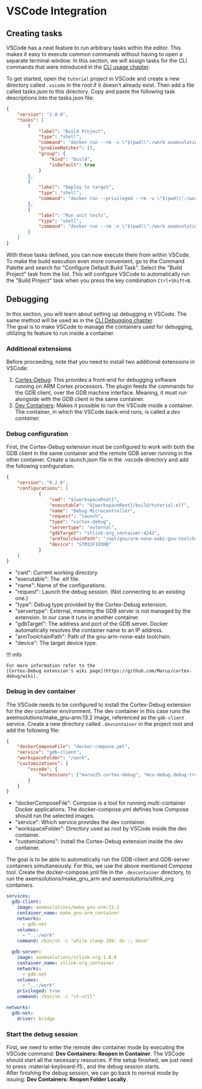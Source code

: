 # VSCode Integration

## Creating tasks

VSCode has a neat feature to run arbitrary tasks within the editor. This makes it easy to execute 
common commands without having to open a separate terminal window. In this section, we will assign 
tasks for the CLI commands that were introduced in the [CLI usage chapter](cli_usage.md). 

To get started, open the `tutorial` project in VSCode and create a new directory called `.vscode` in 
the root if it doesn't already exist. Then add a file called tasks.json to this directory. 
Copy and paste the following task descriptions into the tasks.json file:

``` json title="tasks.json"
{
    "version": "2.0.0",
    "tasks": [
        {
            "label": "Build Project",
            "type": "shell",
            "command": "docker run --rm -v \"$(pwd)\":/work axemsolutions/make_gnu-arm:13.2 make",
            "problemMatcher": [],
            "group": {
                "kind": "build",
                "isDefault": true
            }
        },
        {
            "label": "Deploy to target",
            "type": "shell",
            "command": "docker run --privileged --rm -v \"$(pwd)\":/work axemsolutions/stlink-org:1.8.0 /bin/sh -c \"cd build; st-flash write boardtest.bin 0x8000000\""
        },
        {
            "label": "Run unit tests",
            "type": "shell",
            "command": "docker run --rm -v \"$(pwd)\":/work axemsolutions/cpputest /bin/sh -c \"cd app/test; make\""
        }
    ]
}
```

With these tasks defined, you can now execute them from within VSCode.  
To make the build execution even more convenient, go to the Command Palette and search for 
"Configure Default Build Task". Select the "Build Project" task from the list. This will configure 
VSCode to automatically run the "Build Project" task when you press the key combination 
`Ctrl+Shift+B`.

## Debugging

In this section, you will learn about setting up debugging in VSCode. The same method will be used 
as in the [CLI Debugging chapter](cli_usage.md#debugging).  
The goal is to make VSCode to manage the containers used for debugging, utilizing its feature to run 
inside a container. 

### **Additional extensions**

Before proceeding, note that you need to install two additional extensions in VSCode:

1. [Cortex-Debug](https://marketplace.visualstudio.com/items?itemName=marus25.cortex-debug): This 
provides a front-end for debugging software running on ARM Cortex processors. The plugin feeds the 
commands for the GDB client, over the GDB machine interface. Meaning, it must run alongside with the 
GDB client in the same container.
2. [Dev Containers](https://marketplace.visualstudio.com/items?itemName=ms-vscode-remote.remote-containers): 
Makes it possible to run the VSCode inside a container. The container, in which the VSCode back-end
runs, is called a *dev container*.

### **Debug configuration**

First, the Cortex-Debug extension must be configured to work with both the GDB client in the same 
container and the remote GDB server running in the other container.
Create a launch.json file in the .vscode directory and add the following configuration:

``` json title="launch.json"
{
	"version": "0.2.0",
	"configurations": [
			{
				"cwd": "${workspaceRoot}",
				"executable": "${workspaceRoot}/build/tutorial.elf",
				"name": "Debug Microcontroller",
				"request": "launch",
				"type": "cortex-debug",
				"servertype": "external",
				"gdbTarget": "stlink-org_container:4242",
				"armToolchainPath": "/opt/gnu/arm-none-eabi-gnu-toolchain-13.2/bin",
				"device": "STM32F103RB"
			}
	]
}
```

- "cwd": Current working directory.
- "executable": The .elf file.
- "name": Name of the configurations.
- "request": Launch the debug session. (Not connecting to an existing one.)
- "type": Debug type provided by the Cortex-Debug extension.
- "servertype": External, meaning the GDB server is not managed by the extension. In our case it 
runs in another container.
- "gdbTarget": The address and port of the GDB server. Docker automatically resolves the container 
name to an IP address.
- "armToolchainPath": Path of the gnu-arm-none-eabi toolchain. 
- "device": The target device type.

!!! info

    For more information refer to the 
    [Cortex-Debug extension's wiki page](https://github.com/Marus/cortex-debug/wiki).

### **Debug in dev container**

The VSCode needs to be configured to install the Cortex-Debug extension for the dev container 
environment. The dev container in this case runs the axemsolutions/make_gnu-arm:13.2 image, 
referenced as the `gdb-client` service. Create a new directory called `.devcontainer` in the 
project root and add the following file:

``` json title="devcontainer.json"
{
    "dockerComposeFile": "docker-compose.yml",
    "service": "gdb-client",
    "workspaceFolder": "/work",
    "customizations": {
        "vscode": {
            "extensions": ["marus25.cortex-debug", "mcu-debug.debug-tracker-vscode"]
        }
    }
}
```

- "dockerComposeFile": Compose is a tool for running multi-container Docker applications. The 
docker-compose.yml defines how Compose should run the selected images. 
- "service": Which service provides the dev container.
- "workspaceFolder": Directory used as root by VSCode inside the dev container.
- "customizations": Install the Cortex-Debug extension inside the dev container.

The goal is to be able to automatically run the GDB-client and GDB-server containers simultaneously. 
For this, we use the above mentioned Compose tool. Create the docker-compose.yml file in the 
`.devcontainer` directory, to run the axemsolutions/make_gnu_arm and axemsolutions/stlink_org 
containers.

``` yaml title="docker-compose.yml"
services:
  gdb-client:
    image: axemsolutions/make_gnu-arm:13.2
    container_name: make_gnu-arm_container
    networks:
      - gdb-net
    volumes:
      - "..:/work"
    command: /bin/sh -c "while sleep 100; do :; done"

  gdb-server:
    image: axemsolutions/stlink-org:1.8.0
    container_name: stlink-org_container
    networks:
      - gdb-net
    volumes:
      - "..:/work"
    privileged: true
    command: /bin/sh -c "st-util"

networks:
  gdb-net:
    driver: bridge
```

### **Start the debug session**

First, we need to enter the remote dev container mode by executing the VSCode command: 
**Dev Containers: Reopen in Container**. The VSCode should start all the necessary resources. If the
setup finished, we just need to press :material-keyboard-f5:, and the debug session starts.  
After finishing the debug session, we can go back to normal mode by issuing: 
**Dev Containers: Reopen Folder Locally**.